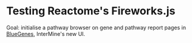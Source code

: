 # Testing Reactome's Fireworks.js

Goal: initialise a pathway browser on gene and pathway report pages in [BlueGenes](https://github.com/intermine/bluegenes), InterMine's new UI.
